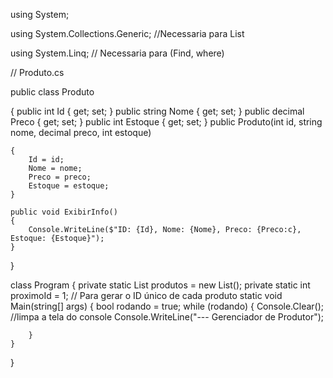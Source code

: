 using System;

using System.Collections.Generic; //Necessaria para List <T>

using System.Linq; // Necessaria  para (Find, where)


// Produto.cs

public class Produto

{
    public int Id { get; set; }
    public string Nome { get; set; }
    public decimal Preco { get; set; }
    public int Estoque { get; set; }
    public Produto(int id, string nome, decimal preco, int estoque)

    {
        Id = id;
        Nome = nome;
        Preco = preco;
        Estoque = estoque;
    }

    public void ExibirInfo()
    {
        Console.WriteLine($"ID: {Id}, Nome: {Nome}, Preco: {Preco:c}, Estoque: {Estoque}");
    }
}

class Program
{
    private static List<Produto> produtos = new List<Produto>();
    private static int proximoId = 1; // Para gerar  o ID  único de cada produto
    static void Main(string[] args)
    {
        bool rodando = true;
        while (rodando)
        {
            Console.Clear(); //limpa a tela do console
            Console.WriteLine("--- Gerenciador de Produtor");
            
        }
    }
}
